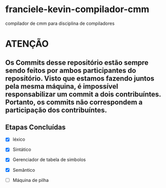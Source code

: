 # franciele-kevin-compilador-cmm
compilador de cmm para disciplina de compiladores

# ATENÇÃO
## Os Commits desse repositório estão sempre sendo feitos por ambos participantes do repositório. Visto que estamos fazendo juntos pela mesma máquina, é impossível responsabilizar um commit a dois contribuíntes. Portanto, os commits não correspondem a participação dos contribuíntes.


Etapas Concluídas
----------

 - [x] léxico
 - [x] Sintático 
 - [x] Gerenciador de tabela de simbolos
 - [x] Semântico
 - [ ] Máquina de pilha
 
 